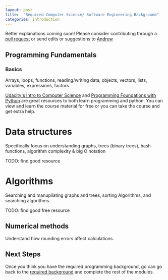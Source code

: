 ```yaml
---
layout: post
title:  "Required Computer Science/ Software Engineering Background"
categories: introduction 
---
```


Better explanations coming soon!  Please consider contributing through a [pull request](https://github.com/datascienceguide/datascienceguide.github.io) or send edits or suggestions to [Andrew](mailto:andrew@andrewandrade.ca)

## Programming Fundamentals

### Basics

Arrays, loops, functions, reading/writing data, objects, vectors, lists, variables, expressions, factors

[Udacity's Intro to Computer Science](https://www.udacity.com/course/intro-to-computer-science--cs101) and [Programming Foundations with Python](https://www.udacity.com/course/programming-foundations-with-python--ud036) are great resources to both learn programming and python.  You can view and learn the course material for free or you can take the course and get extra help.

# Data structures

Specifically focus on understanding graphs, trees (binary trees), hash functions,  algorithm complexity & big O notation

TODO: find good resource

# Algorithms

Searching and manupilating graphs and trees, sorting Algorithms, and searching algorithms.

TODO: find good free resource

## Numerical methods

Understand how rounding errors affect calculations.

## Next Steps

Once you think you have the required programming background, go can go back to the [required background](required-background) and complete the rest of the modules.

